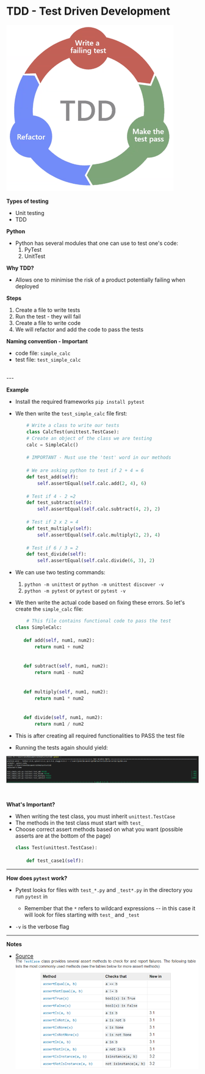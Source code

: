 # TDD - Test Driven Development


![](images/tddcycle.png)

**Types of testing**
- Unit testing
- TDD


**Python**
- Python has several modules that one can use to test one's code:
    1. PyTest
    2. UnitTest

**Why TDD?**
- Allows one to minimise the risk of a product potentially failing when deployed

**Steps**
1. Create a file to write tests
2. Run the test - they will fail
3. Create a file to write code
4. We will refactor and add the code to pass the tests

**Naming convention - Important**
- code file: ```simple_calc```
- test file: ```test_simple_calc```

<br>
---

**Example**
- Install the required frameworks ```pip install pytest```
- We then write the ```test_simple_calc``` file first:
    ```python
        # Write a class to write our tests
        class CalcTest(unittest.TestCase):
        # Create an object of the class we are testing
        calc = SimpleCalc()

        # IMPORTANT - Must use the 'test' word in our methods

        # We are asking python to test if 2 + 4 = 6
        def test_add(self):
            self.assertEqual(self.calc.add(2, 4), 6)

        # Test if 4 - 2 =2
        def test_subtract(self):
            self.assertEqual(self.calc.subtract(4, 2), 2)

        # Test if 2 x 2 = 4
        def test_multiply(self):
            self.assertEqual(self.calc.multiply(2, 2), 4)

        # Test if 6 / 3 = 2
        def test_divide(self):
            self.assertEqual(self.calc.divide(6, 3), 2)
    ```
- We can use two testing commands:
    1. ```python -m unittest``` or ```python -m unittest discover -v```
    2. ```python -m pytest``` or ```pytest``` or ```pytest -v```

- We then write the actual code based on fixing these errors. So let's create the ```simple_calc``` file:
    ```python
        # This file contains functional code to pass the test
    class SimpleCalc:
       
       def add(self, num1, num2):
           return num1 + num2
    
       
       def subtract(self, num1, num2):
           return num1 - num2
       
       
       def multiply(self, num1, num2):
           return num1 * num2
       
       
       def divide(self, num1, num2):
           return num1 / num2
    ```
- This is after creating all required functionalities to PASS the test file
- Running the tests again should yield:

![](images/testcase.png)

<br>

**What's Important?**
- When writing the test class, you must inherit ```unittest.TestCase```
- The methods in the test class must start with ```test_```
- Choose correct assert methods based on what you want (possible asserts are at the bottom of the page)
    ```python
    class Test(unittest.TestCase):

        def test_case1(self):
    ```

----

**How does ```pytest``` work?**
- Pytest looks for files with ```test_*.py``` and ```_test*.py``` in the directory you run ```pytest``` in
    - Remember that the ```*``` refers to wildcard expressions -- in this case it will look for files starting with ```test_``` and ```_test```

- ```-v``` is the verbose flag

---
**Notes**

- [Source](https://docs.python.org/3/library/unittest.html#assert-methods) 
![](images/assert.png)    

